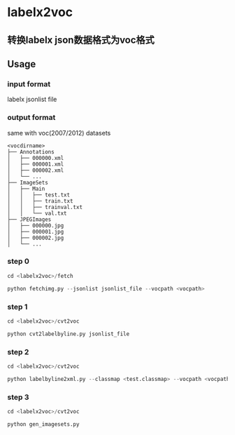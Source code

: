 # labelx2voc
## 转换labelx json数据格式为voc格式

## Usage
### input format
labelx jsonlist file
### output format
same with voc(2007/2012) datasets
```
<vocdirname>
├── Annotations
│   ├── 000000.xml
│   ├── 000001.xml
│   ├── 000002.xml
│   └── ...
├── ImageSets
│   ├── Main
│   │   ├── test.txt
│   │   ├── train.txt
│   │   ├── trainval.txt
│   │   └── val.txt
├── JPEGImages
│   ├── 000000.jpg
│   ├── 000001.jpg
│   ├── 000002.jpg
│   └── ...
```

### step 0
```python
cd <labelx2voc>/fetch

python fetchimg.py --jsonlist jsonlist_file --vocpath <vocpath>
```

### step 1
```python
cd <labelx2voc>/cvt2voc

python cvt2labelbyline.py jsonlist_file
```


### step 2
```python
cd <labelx2voc>/cvt2voc

python labelbyline2xml.py --classmap <test.classmap> --vocpath <vocpath> --labelbyline <labelbyline_file>
```

### step 3
```python
cd <labelx2voc>/cvt2voc

python gen_imagesets.py
```